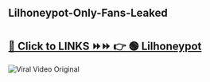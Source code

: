
 ## Lilhoneypot-Only-Fans-Leaked

# <h2><a href="https://clipsfans.com/Lilhoneypot&ref=git">🔗 Click to LINKS ⏩⏩ 👉 🟢 Lilhoneypot </a></h2>

<a href="https://clipsfans.com/Lilhoneypot&ref=git" rel="nofollow" data-target="animated-image.originalLink"><img src="https://i.ibb.co.com/xMMVF88/686577567.gif" alt="Viral Video Original" style="max-width: 100%; display: inline-block;" data-target="animated-image.originalImage"></a>
